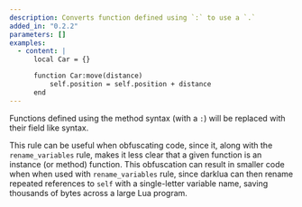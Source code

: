 ```yaml
---
description: Converts function defined using `:` to use a `.`
added_in: "0.2.2"
parameters: []
examples:
  - content: |
      local Car = {}

      function Car:move(distance)
          self.position = self.position + distance
      end
---
```


Functions defined using the method syntax (with a `:`) will be replaced with their field like syntax.

This rule can be useful when obfuscating code, since it, along with the `rename_variables` rule, makes it less clear that a given function is an instance (or method) function. This obfuscation can result in smaller code when when used with `rename_variables` rule, since darklua can then rename repeated references to `self` with a single-letter variable name, saving thousands of bytes across a large Lua program.
